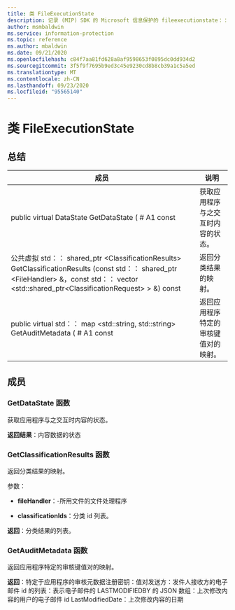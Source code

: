 ```yaml
---
title: 类 FileExecutionState
description: 记录 (MIP) SDK 的 Microsoft 信息保护的 fileexecutionstate：：未定义的类。
author: msmbaldwin
ms.service: information-protection
ms.topic: reference
ms.author: mbaldwin
ms.date: 09/21/2020
ms.openlocfilehash: c84f7aa81fd628a8af9598653f0895dc0dd934d2
ms.sourcegitcommit: 3f5f9f7695b9ed3c45e9230cd8b8cb39a1c5a5ed
ms.translationtype: MT
ms.contentlocale: zh-CN
ms.lasthandoff: 09/23/2020
ms.locfileid: "95565140"
---
```

# <a name="class-fileexecutionstate"></a>类 FileExecutionState 
  
## <a name="summary"></a>总结
 成员                        | 说明                                
--------------------------------|---------------------------------------------
public virtual DataState GetDataState ( # A1 const  |  获取应用程序与之交互时内容的状态。
公共虚拟 std：： shared_ptr \<ClassificationResults\> GetClassificationResults (const std：： shared_ptr \<FileHandler\> &，const std：： vector \<std::shared_ptr\<ClassificationRequest\> \> &) const  |  返回分类结果的映射。
public virtual std：： map \<std::string, std::string\> GetAuditMetadata ( # A1 const  |  返回应用程序特定的审核键值对的映射。
  
## <a name="members"></a>成员
  
### <a name="getdatastate-function"></a>GetDataState 函数
获取应用程序与之交互时内容的状态。

  
**返回结果**：内容数据的状态
  
### <a name="getclassificationresults-function"></a>GetClassificationResults 函数
返回分类结果的映射。

参数：  
* **fileHandler**：-所用文件的文件处理程序 


* **classificationIds**：分类 id 列表。 



  
**返回**：分类结果的列表。
  
### <a name="getauditmetadata-function"></a>GetAuditMetadata 函数
返回应用程序特定的审核键值对的映射。

  
**返回**：特定于应用程序的审核元数据注册密钥：值对发送方：发件人接收方的电子邮件 id 的列表：表示电子邮件的 LASTMODIFIEDBY 的 JSON 数组：上次修改内容的用户的电子邮件 id LastModifiedDate：上次修改内容的日期